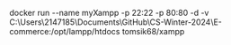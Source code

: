 docker run --name myXampp -p 22:22 -p 80:80 -d -v C:\Users\2147185\Documents\GitHub\CS-Winter-2024\E-commerce:/opt/lampp/htdocs tomsik68/xampp